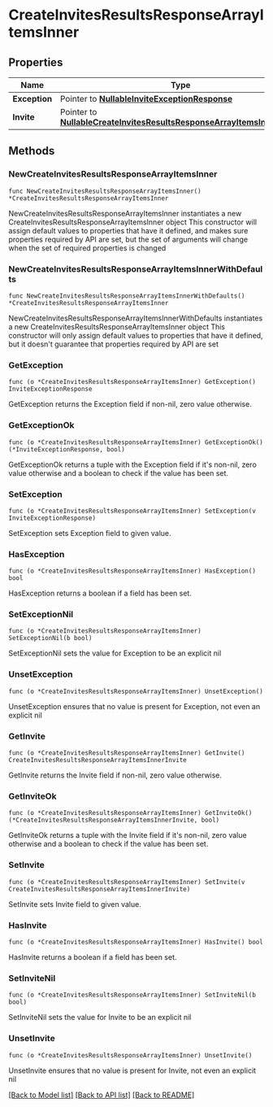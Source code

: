 # CreateInvitesResultsResponseArrayItemsInner

## Properties

Name | Type | Description | Notes
------------ | ------------- | ------------- | -------------
**Exception** | Pointer to [**NullableInviteExceptionResponse**](InviteExceptionResponse.md) |  | [optional] 
**Invite** | Pointer to [**NullableCreateInvitesResultsResponseArrayItemsInnerInvite**](CreateInvitesResultsResponseArrayItemsInnerInvite.md) |  | [optional] 

## Methods

### NewCreateInvitesResultsResponseArrayItemsInner

`func NewCreateInvitesResultsResponseArrayItemsInner() *CreateInvitesResultsResponseArrayItemsInner`

NewCreateInvitesResultsResponseArrayItemsInner instantiates a new CreateInvitesResultsResponseArrayItemsInner object
This constructor will assign default values to properties that have it defined,
and makes sure properties required by API are set, but the set of arguments
will change when the set of required properties is changed

### NewCreateInvitesResultsResponseArrayItemsInnerWithDefaults

`func NewCreateInvitesResultsResponseArrayItemsInnerWithDefaults() *CreateInvitesResultsResponseArrayItemsInner`

NewCreateInvitesResultsResponseArrayItemsInnerWithDefaults instantiates a new CreateInvitesResultsResponseArrayItemsInner object
This constructor will only assign default values to properties that have it defined,
but it doesn't guarantee that properties required by API are set

### GetException

`func (o *CreateInvitesResultsResponseArrayItemsInner) GetException() InviteExceptionResponse`

GetException returns the Exception field if non-nil, zero value otherwise.

### GetExceptionOk

`func (o *CreateInvitesResultsResponseArrayItemsInner) GetExceptionOk() (*InviteExceptionResponse, bool)`

GetExceptionOk returns a tuple with the Exception field if it's non-nil, zero value otherwise
and a boolean to check if the value has been set.

### SetException

`func (o *CreateInvitesResultsResponseArrayItemsInner) SetException(v InviteExceptionResponse)`

SetException sets Exception field to given value.

### HasException

`func (o *CreateInvitesResultsResponseArrayItemsInner) HasException() bool`

HasException returns a boolean if a field has been set.

### SetExceptionNil

`func (o *CreateInvitesResultsResponseArrayItemsInner) SetExceptionNil(b bool)`

 SetExceptionNil sets the value for Exception to be an explicit nil

### UnsetException
`func (o *CreateInvitesResultsResponseArrayItemsInner) UnsetException()`

UnsetException ensures that no value is present for Exception, not even an explicit nil
### GetInvite

`func (o *CreateInvitesResultsResponseArrayItemsInner) GetInvite() CreateInvitesResultsResponseArrayItemsInnerInvite`

GetInvite returns the Invite field if non-nil, zero value otherwise.

### GetInviteOk

`func (o *CreateInvitesResultsResponseArrayItemsInner) GetInviteOk() (*CreateInvitesResultsResponseArrayItemsInnerInvite, bool)`

GetInviteOk returns a tuple with the Invite field if it's non-nil, zero value otherwise
and a boolean to check if the value has been set.

### SetInvite

`func (o *CreateInvitesResultsResponseArrayItemsInner) SetInvite(v CreateInvitesResultsResponseArrayItemsInnerInvite)`

SetInvite sets Invite field to given value.

### HasInvite

`func (o *CreateInvitesResultsResponseArrayItemsInner) HasInvite() bool`

HasInvite returns a boolean if a field has been set.

### SetInviteNil

`func (o *CreateInvitesResultsResponseArrayItemsInner) SetInviteNil(b bool)`

 SetInviteNil sets the value for Invite to be an explicit nil

### UnsetInvite
`func (o *CreateInvitesResultsResponseArrayItemsInner) UnsetInvite()`

UnsetInvite ensures that no value is present for Invite, not even an explicit nil

[[Back to Model list]](../README.md#documentation-for-models) [[Back to API list]](../README.md#documentation-for-api-endpoints) [[Back to README]](../README.md)


